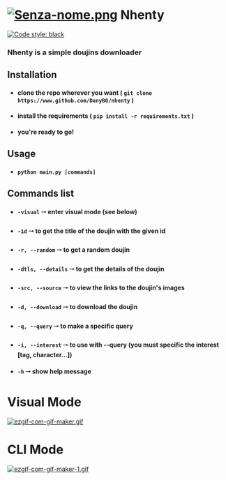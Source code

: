 # [![Senza-nome.png](https://i.postimg.cc/ry3tc0rd/Senza-nome.png)](https://postimg.cc/Jt3h5hKm) Nhenty
[![Code style: black](https://img.shields.io/badge/code%20style-black-000000.svg)](https://github.com/psf/black)
### Nhenty is a simple doujins downloader
## Installation
- #### clone the repo wherever you want ( `git clone https://www.github.com/DanyB0/nhenty` )
- #### install the requirements ( `pip install -r requirements.txt` )
- #### you're ready to go!
## Usage
- #### `python main.py [commands]`
## Commands list
- #### `-visual`  🠒  enter visual mode (see below)
- #### `-id`  🠒  to get the title of the doujin with the given id
- #### `-r, --random`  🠒  to get a random doujin
- #### `-dtls, --details`  🠒  to get the details of the doujin
- #### `-src, --source`  🠒  to view the links to the doujin's images
- #### `-d, --download`  🠒  to download the doujin
- #### `-q, --query`  🠒  to make a specific query
- #### `-i, --interest`  🠒  to use with --query (you must specific the interest [tag, character...])
- #### `-h`  🠒  show help message
# Visual Mode
[![ezgif-com-gif-maker.gif](https://i.postimg.cc/sxMZF8C8/ezgif-com-gif-maker.gif)](https://postimg.cc/hQqGT2jb)
# CLI Mode
[![ezgif-com-gif-maker-1.gif](https://i.postimg.cc/nzCw5FMt/ezgif-com-gif-maker-1.gif)](https://postimg.cc/phMZ5tD0)
